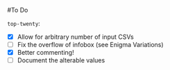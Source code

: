 #To Do

`top-twenty`:
 - [x] Allow for arbitrary number of input CSVs
 - [ ] Fix the overflow of infobox (see Enigma Variations)
 - [x] Better commenting!
 - [ ] Document the alterable values